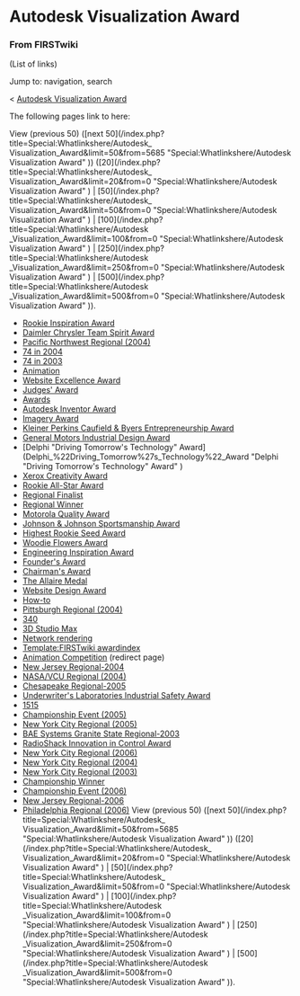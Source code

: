 # Autodesk Visualization Award

### From FIRSTwiki

(List of links)

Jump to: navigation, search

&lt; [Autodesk Visualization
Award](/index.php?title=Autodesk_Visualization_Award&redirect=no "Autodesk
Visualization Award" )  

The following pages link to here:

View (previous 50) ([next 50](/index.php?title=Special:Whatlinkshere/Autodesk_
Visualization_Award&limit=50&from=5685 "Special:Whatlinkshere/Autodesk
Visualization Award" )) ([20](/index.php?title=Special:Whatlinkshere/Autodesk_
Visualization_Award&limit=20&from=0 "Special:Whatlinkshere/Autodesk
Visualization Award" ) | [50](/index.php?title=Special:Whatlinkshere/Autodesk_
Visualization_Award&limit=50&from=0 "Special:Whatlinkshere/Autodesk
Visualization Award" ) | [100](/index.php?title=Special:Whatlinkshere/Autodesk
_Visualization_Award&limit=100&from=0 "Special:Whatlinkshere/Autodesk
Visualization Award" ) | [250](/index.php?title=Special:Whatlinkshere/Autodesk
_Visualization_Award&limit=250&from=0 "Special:Whatlinkshere/Autodesk
Visualization Award" ) | [500](/index.php?title=Special:Whatlinkshere/Autodesk
_Visualization_Award&limit=500&from=0 "Special:Whatlinkshere/Autodesk
Visualization Award" )).

  * [Rookie Inspiration Award](Rookie_Inspiration_Award "Rookie Inspiration Award" )
  * [Daimler Chrysler Team Spirit Award](Daimler_Chrysler_Team_Spirit_Award "Daimler Chrysler Team Spirit Award" )
  * [Pacific Northwest Regional (2004)](Pacific_Northwest_Regional_%282004%29 "Pacific Northwest Regional \(2004\)" )
  * [74 in 2004](74_in_2004 "74 in 2004" )
  * [74 in 2003](74_in_2003 "74 in 2003" )
  * [Animation](Animation "Animation" )
  * [Website Excellence Award](Website_Excellence_Award "Website Excellence Award" )
  * [Judges' Award](Judges%27_Award "Judges' Award" )
  * [Awards](Awards "Awards" )
  * [Autodesk Inventor Award](Autodesk_Inventor_Award "Autodesk Inventor Award" )
  * [Imagery Award](Imagery_Award "Imagery Award" )
  * [Kleiner Perkins Caufield &amp; Byers Entrepreneurship Award](Kleiner_Perkins_Caufield_%26_Byers_Entrepreneurship_Award "Kleiner Perkins Caufield & Byers Entrepreneurship Award" )
  * [General Motors Industrial Design Award](General_Motors_Industrial_Design_Award "General Motors Industrial Design Award" )
  * [Delphi "Driving Tomorrow's Technology" Award](Delphi_%22Driving_Tomorrow%27s_Technology%22_Award "Delphi "Driving Tomorrow's Technology" Award" )
  * [Xerox Creativity Award](Xerox_Creativity_Award "Xerox Creativity Award" )
  * [Rookie All-Star Award](Rookie_All-Star_Award "Rookie All-Star Award" )
  * [Regional Finalist](Regional_Finalist "Regional Finalist" )
  * [Regional Winner](Regional_Winner "Regional Winner" )
  * [Motorola Quality Award](Motorola_Quality_Award "Motorola Quality Award" )
  * [Johnson &amp; Johnson Sportsmanship Award](Johnson_%26_Johnson_Sportsmanship_Award "Johnson & Johnson Sportsmanship Award" )
  * [Highest Rookie Seed Award](Highest_Rookie_Seed_Award "Highest Rookie Seed Award" )
  * [Woodie Flowers Award](Woodie_Flowers_Award "Woodie Flowers Award" )
  * [Engineering Inspiration Award](Engineering_Inspiration_Award "Engineering Inspiration Award" )
  * [Founder's Award](Founder%27s_Award "Founder's Award" )
  * [Chairman's Award](Chairman%27s_Award "Chairman's Award" )
  * [The Allaire Medal](The_Allaire_Medal "The Allaire Medal" )
  * [Website Design Award](Website_Design_Award "Website Design Award" )
  * [How-to](How-to "How-to" )
  * [Pittsburgh Regional (2004)](Pittsburgh_Regional_%282004%29 "Pittsburgh Regional \(2004\)" )
  * [340](340 "340" )
  * [3D Studio Max](3D_Studio_Max "3D Studio Max" )
  * [Network rendering](Network_rendering "Network rendering" )
  * [Template:FIRSTwiki awardindex](Template:FIRSTwiki_awardindex "Template:FIRSTwiki awardindex" )
  * [Animation Competition](/index.php?title=Animation_Competition&redirect=no "Animation Competition" ) (redirect page) 
  * [New Jersey Regional-2004](New_Jersey_Regional-2004 "New Jersey Regional-2004" )
  * [NASA/VCU Regional (2004)](NASA/VCU_Regional_%282004%29 "NASA/VCU Regional \(2004\)" )
  * [Chesapeake Regional-2005](Chesapeake_Regional-2005 "Chesapeake Regional-2005" )
  * [Underwriter's Laboratories Industrial Safety Award](Underwriter%27s_Laboratories_Industrial_Safety_Award "Underwriter's Laboratories Industrial Safety Award" )
  * [1515](1515 "1515" )
  * [Championship Event (2005)](Championship_Event_%282005%29 "Championship Event \(2005\)" )
  * [New York City Regional (2005)](New_York_City_Regional_%282005%29 "New York City Regional \(2005\)" )
  * [BAE Systems Granite State Regional-2003](BAE_Systems_Granite_State_Regional-2003 "BAE Systems Granite State Regional-2003" )
  * [RadioShack Innovation in Control Award](RadioShack_Innovation_in_Control_Award "RadioShack Innovation in Control Award" )
  * [New York City Regional (2006)](New_York_City_Regional_%282006%29 "New York City Regional \(2006\)" )
  * [New York City Regional (2004)](New_York_City_Regional_%282004%29 "New York City Regional \(2004\)" )
  * [New York City Regional (2003)](New_York_City_Regional_%282003%29 "New York City Regional \(2003\)" )
  * [Championship Winner](Championship_Winner "Championship Winner" )
  * [Championship Event (2006)](Championship_Event_%282006%29 "Championship Event \(2006\)" )
  * [New Jersey Regional-2006](New_Jersey_Regional-2006 "New Jersey Regional-2006" )
  * [Philadelphia Regional (2006)](Philadelphia_Regional_%282006%29 "Philadelphia Regional \(2006\)" )
View (previous 50) ([next 50](/index.php?title=Special:Whatlinkshere/Autodesk_
Visualization_Award&limit=50&from=5685 "Special:Whatlinkshere/Autodesk
Visualization Award" )) ([20](/index.php?title=Special:Whatlinkshere/Autodesk_
Visualization_Award&limit=20&from=0 "Special:Whatlinkshere/Autodesk
Visualization Award" ) | [50](/index.php?title=Special:Whatlinkshere/Autodesk_
Visualization_Award&limit=50&from=0 "Special:Whatlinkshere/Autodesk
Visualization Award" ) | [100](/index.php?title=Special:Whatlinkshere/Autodesk
_Visualization_Award&limit=100&from=0 "Special:Whatlinkshere/Autodesk
Visualization Award" ) | [250](/index.php?title=Special:Whatlinkshere/Autodesk
_Visualization_Award&limit=250&from=0 "Special:Whatlinkshere/Autodesk
Visualization Award" ) | [500](/index.php?title=Special:Whatlinkshere/Autodesk
_Visualization_Award&limit=500&from=0 "Special:Whatlinkshere/Autodesk
Visualization Award" )).

